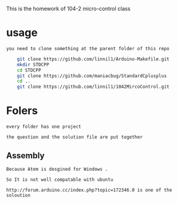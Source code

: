 This is the homework of 104-2 micro-control class

# usage
	you need to clone something at the parent folder of this repo

``` bash
	git clone https://github.com/linnil1/Arduino-Makefile.git
	mkdir STDCPP
	cd STDCPP
	git clone https://github.com/maniacbug/StandardCplusplus
	cd ..
	git clone https://github.com/linnil1/1042MircoControl.git
```

# Folers
	every folder has one project 
	
	the question and the solution file are put together
	

## Assembly 
	Because Atem is desgined for Windows .

	So It is not well compatable with ubuntu

	http://forum.arduino.cc/index.php?topic=172346.0 is one of the soloution 

